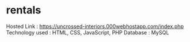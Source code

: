 # rentals
Hosted Link : https://uncrossed-interiors.000webhostapp.com/index.php
Technology used : HTML, CSS, JavaScript, PHP
Database : MySQL
